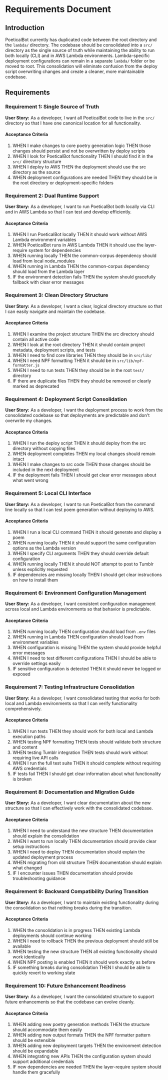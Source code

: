 # Requirements Document

## Introduction

PoeticalBot currently has duplicated code between the root directory and the `lambda/` directory. The codebase should be consolidated into a `src/` directory as the single source of truth while maintaining the ability to run both locally (CLI) and in AWS Lambda environments. Lambda-specific deployment configurations can remain in a separate `lambda/` folder or be moved to root. This consolidation will eliminate confusion from the deploy script overwriting changes and create a cleaner, more maintainable codebase.

## Requirements

### Requirement 1: Single Source of Truth

**User Story:** As a developer, I want all PoeticalBot code to live in the `src/` directory so that I have one canonical location for all functionality.

#### Acceptance Criteria

1. WHEN I make changes to core poetry generation logic THEN those changes should persist and not be overwritten by deploy scripts
2. WHEN I look for PoeticalBot functionality THEN I should find it in the `src/` directory structure
3. WHEN I deploy to AWS THEN the deployment should use the src directory as the source
4. WHEN deployment configurations are needed THEN they should be in the root directory or deployment-specific folders

### Requirement 2: Dual Runtime Support

**User Story:** As a developer, I want to run PoeticalBot both locally via CLI and in AWS Lambda so that I can test and develop efficiently.

#### Acceptance Criteria

1. WHEN I run PoeticalBot locally THEN it should work without AWS Lambda environment variables
2. WHEN PoeticalBot runs in AWS Lambda THEN it should use the layer-require system for dependencies
3. WHEN running locally THEN the common-corpus dependency should load from local node_modules
4. WHEN running in Lambda THEN the common-corpus dependency should load from the Lambda layer
5. IF the environment detection fails THEN the system should gracefully fallback with clear error messages

### Requirement 3: Clean Directory Structure

**User Story:** As a developer, I want a clear, logical directory structure so that I can easily navigate and maintain the codebase.

#### Acceptance Criteria

1. WHEN I examine the project structure THEN the src directory should contain all active code
2. WHEN I look at the root directory THEN it should contain project metadata, deployment scripts, and tests
3. WHEN I need to find core libraries THEN they should be in `src/lib/`
4. WHEN I need NPF formatting THEN it should be in `src/lib/npf-formatter.js`
5. WHEN I need to run tests THEN they should be in the root `test/` directory
6. IF there are duplicate files THEN they should be removed or clearly marked as deprecated

### Requirement 4: Deployment Script Consolidation

**User Story:** As a developer, I want the deployment process to work from the consolidated codebase so that deployments are predictable and don't overwrite my changes.

#### Acceptance Criteria

1. WHEN I run the deploy script THEN it should deploy from the src directory without copying files
2. WHEN deployment completes THEN my local changes should remain intact
3. WHEN I make changes to src code THEN those changes should be included in the next deployment
4. IF the deployment fails THEN I should get clear error messages about what went wrong

### Requirement 5: Local CLI Interface

**User Story:** As a developer, I want to run PoeticalBot from the command line locally so that I can test poem generation without deploying to AWS.

#### Acceptance Criteria

1. WHEN I run a local CLI command THEN it should generate and display a poem
2. WHEN running locally THEN it should support the same configuration options as the Lambda version
3. WHEN I specify CLI arguments THEN they should override default configuration
4. WHEN running locally THEN it should NOT attempt to post to Tumblr unless explicitly requested
5. IF dependencies are missing locally THEN I should get clear instructions on how to install them

### Requirement 6: Environment Configuration Management

**User Story:** As a developer, I want consistent configuration management across local and Lambda environments so that behavior is predictable.

#### Acceptance Criteria

1. WHEN running locally THEN configuration should load from `.env` files
2. WHEN running in Lambda THEN configuration should load from environment variables
3. WHEN configuration is missing THEN the system should provide helpful error messages
4. WHEN I need to test different configurations THEN I should be able to override settings easily
5. IF sensitive configuration is detected THEN it should never be logged or exposed

### Requirement 7: Testing Infrastructure Consolidation

**User Story:** As a developer, I want consolidated testing that works for both local and Lambda environments so that I can verify functionality comprehensively.

#### Acceptance Criteria

1. WHEN I run tests THEN they should work for both local and Lambda execution paths
2. WHEN testing NPF formatting THEN tests should validate both structure and content
3. WHEN testing Tumblr integration THEN tests should work without requiring live API calls
4. WHEN I run the full test suite THEN it should complete without requiring AWS credentials
5. IF tests fail THEN I should get clear information about what functionality is broken

### Requirement 8: Documentation and Migration Guide

**User Story:** As a developer, I want clear documentation about the new structure so that I can effectively work with the consolidated codebase.

#### Acceptance Criteria

1. WHEN I need to understand the new structure THEN documentation should explain the consolidation
2. WHEN I want to run locally THEN documentation should provide clear setup instructions
3. WHEN I need to deploy THEN documentation should explain the updated deployment process
4. WHEN migrating from old structure THEN documentation should explain what changed
5. IF I encounter issues THEN documentation should provide troubleshooting guidance

### Requirement 9: Backward Compatibility During Transition

**User Story:** As a developer, I want to maintain existing functionality during the consolidation so that nothing breaks during the transition.

#### Acceptance Criteria

1. WHEN the consolidation is in progress THEN existing Lambda deployments should continue working
2. WHEN I need to rollback THEN the previous deployment should still be available
3. WHEN testing the new structure THEN all existing functionality should work identically
4. WHEN NPF posting is enabled THEN it should work exactly as before
5. IF something breaks during consolidation THEN I should be able to quickly revert to working state

### Requirement 10: Future Enhancement Readiness

**User Story:** As a developer, I want the consolidated structure to support future enhancements so that the codebase can evolve cleanly.

#### Acceptance Criteria

1. WHEN adding new poetry generation methods THEN the structure should accommodate them easily
2. WHEN adding new output formats THEN the NPF formatter pattern should be extensible
3. WHEN adding new deployment targets THEN the environment detection should be expandable
4. WHEN integrating new APIs THEN the configuration system should support additional credentials
5. IF new dependencies are needed THEN the layer-require system should handle them gracefully
